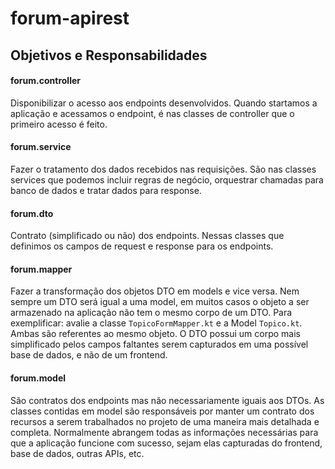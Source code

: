 # forum-apirest

## Objetivos e Responsabilidades
#### forum.controller
Disponibilizar o acesso aos endpoints desenvolvidos.
Quando startamos a aplicação e acessamos o endpoint,
é nas classes de controller que o primeiro acesso é feito.

#### forum.service
Fazer o tratamento dos dados recebidos nas requisições.
São nas classes services que podemos incluir regras de negócio,
orquestrar chamadas para banco de dados e tratar dados para response.

#### forum.dto
Contrato (simplificado ou não) dos endpoints.
Nessas classes que definimos os campos de request e response para os endpoints.

#### forum.mapper
Fazer a transformação dos objetos DTO em models e vice versa.
Nem sempre um DTO será igual a uma model, em muitos casos o objeto a ser armazenado na aplicação 
não tem o mesmo corpo de um DTO. Para exemplificar: avalie a classe `TopicoFormMapper.kt` e a Model `Topico.kt`. 
Ambas são referentes ao mesmo objeto. O DTO possui um corpo mais simplificado pelos campos faltantes serem capturados
em uma possível base de dados, e não de um frontend.

#### forum.model
São contratos dos endpoints mas não necessariamente iguais aos DTOs.
As classes contidas em model são responsáveis por manter um contrato dos recursos a serem trabalhados
no projeto de uma maneira mais detalhada e completa. Normalmente abrangem todas as informações necessárias
para que a aplicação funcione com sucesso, sejam elas capturadas do frontend, base de dados, outras APIs, etc.
